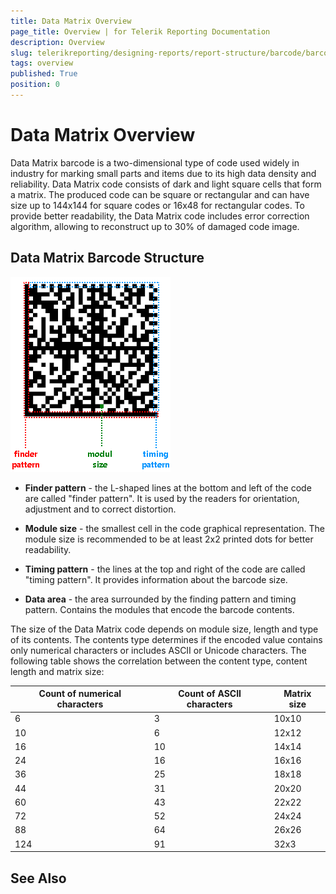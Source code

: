 ```yaml
---
title: Data Matrix Overview
page_title: Overview | for Telerik Reporting Documentation
description: Overview
slug: telerikreporting/designing-reports/report-structure/barcode/barcode-types/2d-barcodes/data-matrix/overview
tags: overview
published: True
position: 0
---
```


# Data Matrix Overview



Data Matrix barcode is a two-dimensional type of code used widely in industry for marking small parts and items due to its high data density and reliability.         Data Matrix code consists of dark and light square cells that form a matrix. The produced code can be square or rectangular and can have size up to 144x144 for square codes         or 16x48 for rectangular codes. To provide better readability, the Data Matrix code includes error correction algorithm, allowing to reconstruct up to 30% of damaged code image.       

## Data Matrix Barcode Structure  

  ![barcode-datamatrix-structure](images/Barcodes/barcode-datamatrix-structure.png)

* __Finder pattern__  - the L-shaped lines at the bottom and left of the code are called "finder pattern". It is used by the readers for orientation, adjustment and to correct distortion.             

* __Module size__  - the smallest cell in the code graphical representation. The module size is recommended to be at least 2x2 printed dots for better readability.             

* __Timing pattern__  - the lines at the top and right of the code are called "timing pattern". It provides information about the barcode size.             

* __Data area__  - the area surrounded by the finding pattern and timing pattern. Contains the modules that encode the barcode contents.             

The size of the Data Matrix code depends on module size, length and type of its contents. The contents type determines if the encoded value contains only numerical characters or includes ASCII or Unicode characters.           The following table shows the correlation between the content type, content length and matrix size:         


| Count of numerical characters | Count of ASCII characters | Matrix size |
| ------ | ------ | ------ |
|6|3|10x10|
|10|6|12x12|
|16|10|14x14|
|24|16|16x16|
|36|25|18x18|
|44|31|20x20|
|60|43|22x22|
|72|52|24x24|
|88|64|26x26|
|124|91|32x3|




## See Also

